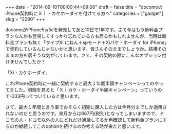 +++
date = "2014-09-10T00:00:44+09:00"
draft = false
title = "docomoのiPhone契約時にＸｉ・カケホーダイを付けてる方へ"
categories = ["gadget"]
slug = "2280"
+++

docomoがiPhone5s/5cを発売してあと10日で1年です。さて今はもう新料金プランなんかも登場してすっかり忘れている方も居るかもしれませんが、当時は新料金プランも無く「タイプXi にねん＋spモード＋Xiパケ・ホーダイ for iPhone」で契約しているんじゃないかと思います。皆さんそのままでしょうか。結構そのままの方も居そうな気がしています。さて、その契約の際にこんなオプション付けませんでしたか？

「Xi・カケホーダイ」

これiPhone契約時に一緒に契約すると最大１年間半額キャンペーンってのやってました。明細を見ると「Ｘｉカケ・ホーダイ半額キャンペーン」っていうので-333円ってついていると思います。

さて、最大１年間と言う事でおそらく初期に購入した方は今月分までしか適用されないのだと思うのです。来月からは667円(税別)となってしまいますので、ドコモの人・ドコモ以外の人にどれだけ通話してるか再確認して新料金プランにするのか継続してこのoptionを続けるのか考える時が来たと思います。
